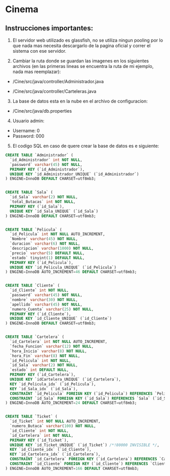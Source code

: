 # Cinema

## Instrucciones importantes:

1. El servidor web utilizado es glassfish, no se utiliza ningun pooling por lo que nada mas necesita descargarlo de la pagina oficial y correr el sistema con ese servidor. 

2. Cambiar la ruta donde se guardan las imagenes en los siguientes archivos (en las primeras lineas se encuentra la ruta de mi ejemplo, nada mas reemplazar):

- /Cine/src/java/controller/Administrador.java

- /Cine/src/java/controller/Carteleras.java

3. La base de datos esta en la nube en el archivo de configuracion: 

- /Cine/src/java/db.properties

4. Usuario admin:

- Username: 0
- Password: 000

5. El codigo SQL en caso de quere crear la base de datos es e siguiente:

```sql
CREATE TABLE `Administrador` (
  `id_Administrador` int NOT NULL,
  `password` varchar(45) NOT NULL,
  PRIMARY KEY (`id_Administrador`),
  UNIQUE KEY `id_Administrador_UNIQUE` (`id_Administrador`)
) ENGINE=InnoDB DEFAULT CHARSET=utf8mb3;


CREATE TABLE `Sala` (
  `id_Sala` varchar(2) NOT NULL,
  `total_Butacas` int NOT NULL,
  PRIMARY KEY (`id_Sala`),
  UNIQUE KEY `id_Sala_UNIQUE` (`id_Sala`)
) ENGINE=InnoDB DEFAULT CHARSET=utf8mb3;


CREATE TABLE `Pelicula` (
  `id_Pelicula` int NOT NULL AUTO_INCREMENT,
  `Nombre` varchar(45) NOT NULL,
  `duracion` varchar(6) NOT NULL,
  `descripcion` varchar(1000) NOT NULL,
  `precio` varchar(5) DEFAULT NULL,
  `estado` tinyint(1) DEFAULT NULL,
  PRIMARY KEY (`id_Pelicula`),
  UNIQUE KEY `id_Pelicula_UNIQUE` (`id_Pelicula`)
) ENGINE=InnoDB AUTO_INCREMENT=46 DEFAULT CHARSET=utf8mb3;


CREATE TABLE `Cliente` (
  `id_Cliente` int NOT NULL,
  `password` varchar(45) NOT NULL,
  `nombre` varchar(30) NOT NULL,
  `apellido` varchar(45) NOT NULL,
  `numero_Cuenta` varchar(25) NOT NULL,
  PRIMARY KEY (`id_Cliente`),
  UNIQUE KEY `id_Cliente_UNIQUE` (`id_Cliente`)
) ENGINE=InnoDB DEFAULT CHARSET=utf8mb3;


CREATE TABLE `Cartelera` (
  `id_Cartelera` int NOT NULL AUTO_INCREMENT,
  `fecha_Funcion` varchar(12) NOT NULL,
  `hora_Inicio` varchar(8) NOT NULL,
  `hora_Fin` varchar(8) NOT NULL,
  `id_Pelicula` int NOT NULL,
  `id_Sala` varchar(2) NOT NULL,
  `estado` int DEFAULT NULL,
  PRIMARY KEY (`id_Cartelera`),
  UNIQUE KEY `idCartelera_UNIQUE` (`id_Cartelera`),
  KEY `id_Pelicula_idx` (`id_Pelicula`),
  KEY `id_Sala_idx` (`id_Sala`),
  CONSTRAINT `id_Pelicula` FOREIGN KEY (`id_Pelicula`) REFERENCES `Pelicula` (`id_Pelicula`),
  CONSTRAINT `id_Sala` FOREIGN KEY (`id_Sala`) REFERENCES `Sala` (`id_Sala`)
) ENGINE=InnoDB AUTO_INCREMENT=24 DEFAULT CHARSET=utf8mb3;


CREATE TABLE `Ticket` (
  `id_Ticket` int NOT NULL AUTO_INCREMENT,
  `numero_Butaca` varchar(100) NOT NULL,
  `id_Cliente` int NOT NULL,
  `id_Cartelera` int NOT NULL,
  PRIMARY KEY (`id_Ticket`),
  UNIQUE KEY `id_Ticket_UNIQUE` (`id_Ticket`) /*!80000 INVISIBLE */,
  KEY `id_Cliente_idx` (`id_Cliente`),
  KEY `id_Cartelera_idx` (`id_Cartelera`),
  CONSTRAINT `id_Cartelera` FOREIGN KEY (`id_Cartelera`) REFERENCES `Cartelera` (`id_Cartelera`),
  CONSTRAINT `id_Cliente` FOREIGN KEY (`id_Cliente`) REFERENCES `Cliente` (`id_Cliente`)
) ENGINE=InnoDB AUTO_INCREMENT=166 DEFAULT CHARSET=utf8mb3;

```
